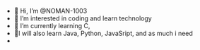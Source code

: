 - 👋 Hi, I’m @NOMAN-1003
- 👀 I’m interested in coding and learn technology
- 🌱 I’m currently learning C,
- 🐣I will also learn Java, Python, JavaSript, and as much i need
- 

<!---
NOMAN-1003/NOMAN-1003 is a ✨ special ✨ repository because its `README.md` (this file) appears on your GitHub profile.
You can click the Preview link to take a look at your changes.
--->
